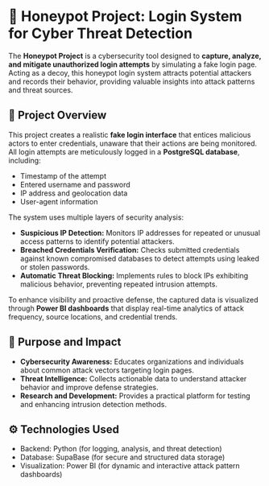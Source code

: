 # 🔐 Honeypot Project: Login System for Cyber Threat Detection

The **Honeypot Project** is a cybersecurity tool designed to **capture, analyze, and mitigate unauthorized login attempts** by simulating a fake login page. Acting as a decoy, this honeypot login system attracts potential attackers and records their behavior, providing valuable insights into attack patterns and threat sources.

## 🚀 Project Overview

This project creates a realistic **fake login interface** that entices malicious actors to enter credentials, unaware that their actions are being monitored. All login attempts are meticulously logged in a **PostgreSQL database**, including:

* Timestamp of the attempt
* Entered username and password
* IP address and geolocation data
* User-agent information

The system uses multiple layers of security analysis:

* **Suspicious IP Detection:** Monitors IP addresses for repeated or unusual access patterns to identify potential attackers.
* **Breached Credentials Verification:** Checks submitted credentials against known compromised databases to detect attempts using leaked or stolen passwords.
* **Automatic Threat Blocking:** Implements rules to block IPs exhibiting malicious behavior, preventing repeated intrusion attempts.

To enhance visibility and proactive defense, the captured data is visualized through **Power BI dashboards** that display real-time analytics of attack frequency, source locations, and credential trends.

## 🎯 Purpose and Impact

* **Cybersecurity Awareness:** Educates organizations and individuals about common attack vectors targeting login pages.
* **Threat Intelligence:** Collects actionable data to understand attacker behavior and improve defense strategies.
* **Research and Development:** Provides a practical platform for testing and enhancing intrusion detection methods.

## ⚙️ Technologies Used

* Backend: Python (for logging, analysis, and threat detection)
* Database: SupaBase (for secure and structured data storage)
* Visualization: Power BI (for dynamic and interactive attack pattern dashboards)
